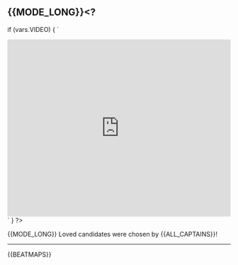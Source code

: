 ## <a id="{{MODE_SHORT}}"></a>{{MODE_LONG}}<?
if (vars.VIDEO) {
`

<iframe width="100%" height="400" src="https://www.youtube.com/embed/${vars.VIDEO}?rel=0" frameborder="0" allow="autoplay; encrypted-media" allowfullscreen></iframe>`
} ?>

{{MODE_LONG}} Loved candidates were chosen by {{ALL_CAPTAINS}}!<?
if (vars.CONSISTENT_CAPTAINS && vars.CONSISTENT_CAPTAINS !== 'Captain') {
` This week, all ${vars.MODE_LONG} beatmap descriptions were written by [${vars.CONSISTENT_CAPTAINS}](${getUserLink(vars.CONSISTENT_CAPTAINS)}).`
} ?>

---

{{BEATMAPS}}
